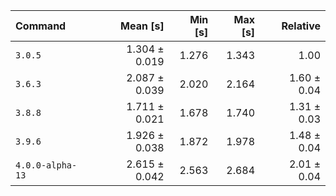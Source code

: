 | Command | Mean [s] | Min [s] | Max [s] | Relative |
|:---|---:|---:|---:|---:|
| `3.0.5` | 1.304 ± 0.019 | 1.276 | 1.343 | 1.00 |
| `3.6.3` | 2.087 ± 0.039 | 2.020 | 2.164 | 1.60 ± 0.04 |
| `3.8.8` | 1.711 ± 0.021 | 1.678 | 1.740 | 1.31 ± 0.03 |
| `3.9.6` | 1.926 ± 0.038 | 1.872 | 1.978 | 1.48 ± 0.04 |
| `4.0.0-alpha-13` | 2.615 ± 0.042 | 2.563 | 2.684 | 2.01 ± 0.04 |
